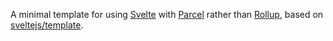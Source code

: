 A minimal template for using [Svelte](https://svelte.dev/) with
[Parcel](https://parceljs.org/) rather than [Rollup](https://rollupjs.org),
based on [sveltejs/template](https://github.com/sveltejs/template).
